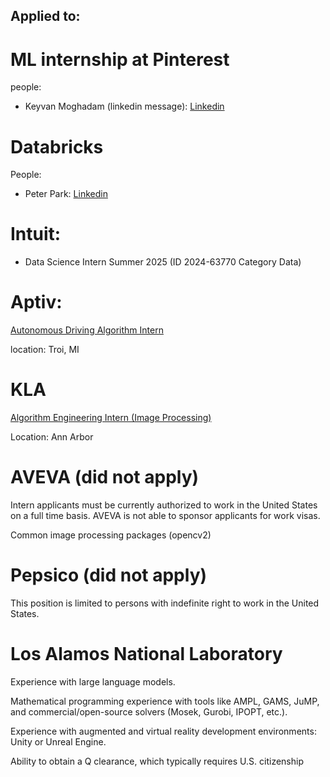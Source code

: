 ## Applied to:

# ML internship at Pinterest

people:

- Keyvan Moghadam (linkedin message): [Linkedin](https://www.linkedin.com/in/keyvanrm/)


# Databricks

People:

- Peter Park: [Linkedin](https://www.linkedin.com/in/pckpark/)

# Intuit:

- Data Science Intern Summer 2025 (ID 2024-63770 Category Data)

# Aptiv:

[Autonomous Driving Algorithm Intern](https://aptiv.wd5.myworkdayjobs.com/en-US/APTIV_CAREERS/job/Autonomous-Driving-Algorithm-Intern_J000671921)

location: Troi, MI

# KLA

[Algorithm Engineering Intern (Image Processing)](https://kla.wd1.myworkdayjobs.com/en-US/Search/job/Algorithm-Engineering-Intern--Image-Processing-_2424599-1)

Location: Ann Arbor

# AVEVA (did not apply)

Intern applicants must be currently authorized to work in the United States on a full time basis. AVEVA is not able to sponsor applicants for work visas.

Common image processing packages (opencv2)

# Pepsico (did not apply)

This position is limited to persons with indefinite right to work in the United States. 

# Los Alamos National Laboratory

Experience with large language models. 

Mathematical programming experience with tools like AMPL, GAMS, JuMP, and commercial/open-source solvers (Mosek, Gurobi, IPOPT, etc.). 

Experience with augmented and virtual reality development environments: Unity or Unreal Engine. 
 
Ability to obtain a Q clearance, which typically requires U.S. citizenship

